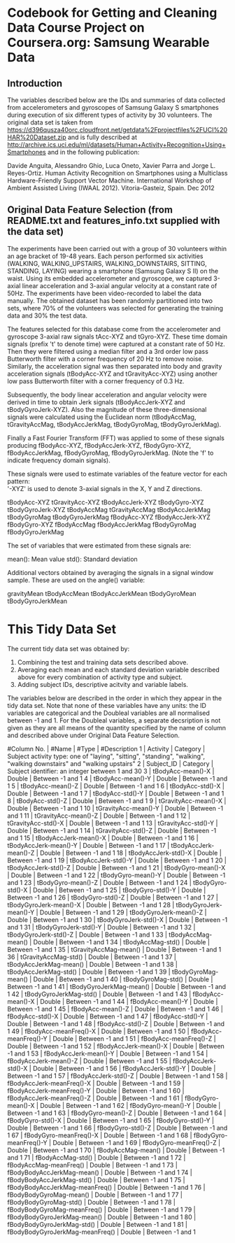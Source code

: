 # Codebook for Getting and Cleaning Data Course Project on Coursera.org: Samsung Wearable Data

## Introduction

The variables described below are the IDs and summaries of data collected from accelerometers and gyroscopes of Samsung Galaxy S smartphones during execution of six different types of activity by 30 volunteers. The original data set is taken from https://d396qusza40orc.cloudfront.net/getdata%2Fprojectfiles%2FUCI%20HAR%20Dataset.zip and is fully described at http://archive.ics.uci.edu/ml/datasets/Human+Activity+Recognition+Using+Smartphones and in the following publication:

Davide Anguita, Alessandro Ghio, Luca Oneto, Xavier Parra and Jorge L. Reyes-Ortiz. Human Activity Recognition on Smartphones using a Multiclass Hardware-Friendly Support Vector Machine. International Workshop of Ambient Assisted Living (IWAAL 2012). Vitoria-Gasteiz, Spain. Dec 2012

## Original Data Feature Selection (from README.txt and features_info.txt supplied with the data set)

The experiments have been carried out with a group of 30 volunteers within an age bracket of 19-48 years. Each person performed six activities (WALKING, WALKING_UPSTAIRS, WALKING_DOWNSTAIRS, SITTING, STANDING, LAYING) wearing a smartphone (Samsung Galaxy S II) on the waist. Using its embedded accelerometer and gyroscope, we captured 3-axial linear acceleration and 3-axial angular velocity at a constant rate of 50Hz. The experiments have been video-recorded to label the data manually. The obtained dataset has been randomly partitioned into two sets, where 70% of the volunteers was selected for generating the training data and 30% the test data. 

The features selected for this database come from the accelerometer and gyroscope 3-axial raw signals tAcc-XYZ and tGyro-XYZ. These time domain signals (prefix 't' to denote time) were captured at a constant rate of 50 Hz. Then they were filtered using a median filter and a 3rd order low pass Butterworth filter with a corner frequency of 20 Hz to remove noise. Similarly, the acceleration signal was then separated into body and gravity acceleration signals (tBodyAcc-XYZ and tGravityAcc-XYZ) using another low pass Butterworth filter with a corner frequency of 0.3 Hz. 

Subsequently, the body linear acceleration and angular velocity were derived in time to obtain Jerk signals (tBodyAccJerk-XYZ and tBodyGyroJerk-XYZ). Also the magnitude of these three-dimensional signals were calculated using the Euclidean norm (tBodyAccMag, tGravityAccMag, tBodyAccJerkMag, tBodyGyroMag, tBodyGyroJerkMag). 

Finally a Fast Fourier Transform (FFT) was applied to some of these signals producing fBodyAcc-XYZ, fBodyAccJerk-XYZ, fBodyGyro-XYZ, fBodyAccJerkMag, fBodyGyroMag, fBodyGyroJerkMag. (Note the 'f' to indicate frequency domain signals). 

These signals were used to estimate variables of the feature vector for each pattern:  
'-XYZ' is used to denote 3-axial signals in the X, Y and Z directions.

tBodyAcc-XYZ
tGravityAcc-XYZ
tBodyAccJerk-XYZ
tBodyGyro-XYZ
tBodyGyroJerk-XYZ
tBodyAccMag
tGravityAccMag
tBodyAccJerkMag
tBodyGyroMag
tBodyGyroJerkMag
fBodyAcc-XYZ
fBodyAccJerk-XYZ
fBodyGyro-XYZ
fBodyAccMag
fBodyAccJerkMag
fBodyGyroMag
fBodyGyroJerkMag

The set of variables that were estimated from these signals are: 

mean(): Mean value
std(): Standard deviation

Additional vectors obtained by averaging the signals in a signal window sample. These are used on the angle() variable:

gravityMean
tBodyAccMean
tBodyAccJerkMean
tBodyGyroMean
tBodyGyroJerkMean

# This Tidy Data Set

The current tidy data set was obtained by:
1. Combining the test and training data sets described above.
2. Averaging each mean and each standard deviation variable described above for every combination of activity type and subject. 
3. Adding subject IDs, descriptive acitvity and variable labels.

The variables below are described in the order in which they appear in the tidy data set. Note that none of these variables have any units: the ID variables are categorical and the Doubleal variables are all normalised between -1 and 1. For the Doubleal variables, a separate decsription is not given as they are all means of the quantity specified by the name of column and described above under Original Data Feature Selection.

#Column No. | #Name | #Type | #Description
1 | Activity | Category | Subject activity type: one of "laying", "sitting", "standing", "walking", "walking downstairs" and "walking upstairs"
2 | Subject_ID | Category | Subject identifier: an integer between 1 and 30
3	|	tBodyAcc-mean()-X	|	Double	|	Between -1 and 1
4	|	tBodyAcc-mean()-Y	|	Double	|	Between -1 and 1
5	|	tBodyAcc-mean()-Z	|	Double	|	Between -1 and 1
6	|	tBodyAcc-std()-X	|	Double	|	Between -1 and 1
7	|	tBodyAcc-std()-Y	|	Double	|	Between -1 and 1
8	|	tBodyAcc-std()-Z	|	Double	|	Between -1 and 1
9	|	tGravityAcc-mean()-X	|	Double	|	Between -1 and 1
10	|	tGravityAcc-mean()-Y	|	Double	|	Between -1 and 1
11	|	tGravityAcc-mean()-Z	|	Double	|	Between -1 and 1
12	|	tGravityAcc-std()-X	|	Double	|	Between -1 and 1
13	|	tGravityAcc-std()-Y	|	Double	|	Between -1 and 1
14	|	tGravityAcc-std()-Z	|	Double	|	Between -1 and 1
15	|	tBodyAccJerk-mean()-X	|	Double	|	Between -1 and 1
16	|	tBodyAccJerk-mean()-Y	|	Double	|	Between -1 and 1
17	|	tBodyAccJerk-mean()-Z	|	Double	|	Between -1 and 1
18	|	tBodyAccJerk-std()-X	|	Double	|	Between -1 and 1
19	|	tBodyAccJerk-std()-Y	|	Double	|	Between -1 and 1
20	|	tBodyAccJerk-std()-Z	|	Double	|	Between -1 and 1
21	|	tBodyGyro-mean()-X	|	Double	|	Between -1 and 1
22	|	tBodyGyro-mean()-Y	|	Double	|	Between -1 and 1
23	|	tBodyGyro-mean()-Z	|	Double	|	Between -1 and 1
24	|	tBodyGyro-std()-X	|	Double	|	Between -1 and 1
25	|	tBodyGyro-std()-Y	|	Double	|	Between -1 and 1
26	|	tBodyGyro-std()-Z	|	Double	|	Between -1 and 1
27	|	tBodyGyroJerk-mean()-X	|	Double	|	Between -1 and 1
28	|	tBodyGyroJerk-mean()-Y	|	Double	|	Between -1 and 1
29	|	tBodyGyroJerk-mean()-Z	|	Double	|	Between -1 and 1
30	|	tBodyGyroJerk-std()-X	|	Double	|	Between -1 and 1
31	|	tBodyGyroJerk-std()-Y	|	Double	|	Between -1 and 1
32	|	tBodyGyroJerk-std()-Z	|	Double	|	Between -1 and 1
33	|	tBodyAccMag-mean()	|	Double	|	Between -1 and 1
34	|	tBodyAccMag-std()	|	Double	|	Between -1 and 1
35	|	tGravityAccMag-mean()	|	Double	|	Between -1 and 1
36	|	tGravityAccMag-std()	|	Double	|	Between -1 and 1
37	|	tBodyAccJerkMag-mean()	|	Double	|	Between -1 and 1
38	|	tBodyAccJerkMag-std()	|	Double	|	Between -1 and 1
39	|	tBodyGyroMag-mean()	|	Double	|	Between -1 and 1
40	|	tBodyGyroMag-std()	|	Double	|	Between -1 and 1
41	|	tBodyGyroJerkMag-mean()	|	Double	|	Between -1 and 1
42	|	tBodyGyroJerkMag-std()	|	Double	|	Between -1 and 1
43	|	fBodyAcc-mean()-X	|	Double	|	Between -1 and 1
44	|	fBodyAcc-mean()-Y	|	Double	|	Between -1 and 1
45	|	fBodyAcc-mean()-Z	|	Double	|	Between -1 and 1
46	|	fBodyAcc-std()-X	|	Double	|	Between -1 and 1
47	|	fBodyAcc-std()-Y	|	Double	|	Between -1 and 1
48	|	fBodyAcc-std()-Z	|	Double	|	Between -1 and 1
49	|	fBodyAcc-meanFreq()-X	|	Double	|	Between -1 and 1
50	|	fBodyAcc-meanFreq()-Y	|	Double	|	Between -1 and 1
51	|	fBodyAcc-meanFreq()-Z	|	Double	|	Between -1 and 1
52	|	fBodyAccJerk-mean()-X	|	Double	|	Between -1 and 1
53	|	fBodyAccJerk-mean()-Y	|	Double	|	Between -1 and 1
54	|	fBodyAccJerk-mean()-Z	|	Double	|	Between -1 and 1
55	|	fBodyAccJerk-std()-X	|	Double	|	Between -1 and 1
56	|	fBodyAccJerk-std()-Y	|	Double	|	Between -1 and 1
57	|	fBodyAccJerk-std()-Z	|	Double	|	Between -1 and 1
58	|	fBodyAccJerk-meanFreq()-X	|	Double	|	Between -1 and 1
59	|	fBodyAccJerk-meanFreq()-Y	|	Double	|	Between -1 and 1
60	|	fBodyAccJerk-meanFreq()-Z	|	Double	|	Between -1 and 1
61	|	fBodyGyro-mean()-X	|	Double	|	Between -1 and 1
62	|	fBodyGyro-mean()-Y	|	Double	|	Between -1 and 1
63	|	fBodyGyro-mean()-Z	|	Double	|	Between -1 and 1
64	|	fBodyGyro-std()-X	|	Double	|	Between -1 and 1
65	|	fBodyGyro-std()-Y	|	Double	|	Between -1 and 1
66	|	fBodyGyro-std()-Z	|	Double	|	Between -1 and 1
67	|	fBodyGyro-meanFreq()-X	|	Double	|	Between -1 and 1
68	|	fBodyGyro-meanFreq()-Y	|	Double	|	Between -1 and 1
69	|	fBodyGyro-meanFreq()-Z	|	Double	|	Between -1 and 1
70	|	fBodyAccMag-mean()	|	Double	|	Between -1 and 1
71	|	fBodyAccMag-std()	|	Double	|	Between -1 and 1
72	|	fBodyAccMag-meanFreq()	|	Double	|	Between -1 and 1
73	|	fBodyBodyAccJerkMag-mean()	|	Double	|	Between -1 and 1
74	|	fBodyBodyAccJerkMag-std()	|	Double	|	Between -1 and 1
75	|	fBodyBodyAccJerkMag-meanFreq()	|	Double	|	Between -1 and 1
76	|	fBodyBodyGyroMag-mean()	|	Double	|	Between -1 and 1
77	|	fBodyBodyGyroMag-std()	|	Double	|	Between -1 and 1
78	|	fBodyBodyGyroMag-meanFreq()	|	Double	|	Between -1 and 1
79	|	fBodyBodyGyroJerkMag-mean()	|	Double	|	Between -1 and 1
80	|	fBodyBodyGyroJerkMag-std()	|	Double	|	Between -1 and 1
81	|	fBodyBodyGyroJerkMag-meanFreq()	|	Double	|	Between -1 and 1
